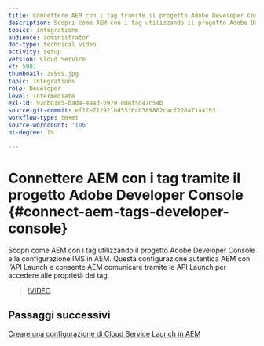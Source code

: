 ```yaml
---
title: Connettere AEM con i tag tramite il progetto Adobe Developer Console
description: Scopri come AEM con i tag utilizzando il progetto Adobe Developer Console e la configurazione IMS in AEM. Questa configurazione autentica AEM con l’API Launch e consente AEM comunicare tramite le API Launch per accedere alle proprietà dei tag.
topics: integrations
audience: administrator
doc-type: technical video
activity: setup
version: Cloud Service
kt: 5981
thumbnail: 38555.jpg
topic: Integrations
role: Developer
level: Intermediate
exl-id: 92dbd185-bad4-4a4d-b979-0d8f5d47c54b
source-git-commit: ef1fe712921bd5516cb389862cacf226a71aa193
workflow-type: tm+mt
source-wordcount: '106'
ht-degree: 1%

---
```


# Connettere AEM con i tag tramite il progetto Adobe Developer Console {#connect-aem-tags-developer-console}

Scopri come AEM con i tag utilizzando il progetto Adobe Developer Console e la configurazione IMS in AEM. Questa configurazione autentica AEM con l’API Launch e consente AEM comunicare tramite le API Launch per accedere alle proprietà dei tag.

>[!VIDEO](https://video.tv.adobe.com/v/38555?quality=12&learn=on)

## Passaggi successivi

[Creare una configurazione di Cloud Service Launch in AEM](create-aem-launch-cloud-service.md)
